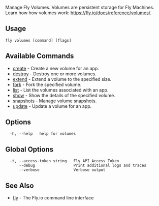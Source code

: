 Manage Fly Volumes. Volumes are persistent storage for Fly Machines. Learn how how volumes work: https://fly.io/docs/reference/volumes/.

## Usage
~~~
fly volumes [command] [flags]
~~~

## Available Commands
* [create](/docs/flyctl/volumes-create/)	 - Create a new volume for an app.
* [destroy](/docs/flyctl/volumes-destroy/)	 - Destroy one or more volumes.
* [extend](/docs/flyctl/volumes-extend/)	 - Extend a volume to the specified size.
* [fork](/docs/flyctl/volumes-fork/)	 - Fork the specified volume.
* [list](/docs/flyctl/volumes-list/)	 - List the volumes associated with an app.
* [show](/docs/flyctl/volumes-show/)	 - Show the details of the specified volume.
* [snapshots](/docs/flyctl/volumes-snapshots/)	 - Manage volume snapshots.
* [update](/docs/flyctl/volumes-update/)	 - Update a volume for an app.

## Options

~~~
  -h, --help   help for volumes
~~~

## Global Options

~~~
  -t, --access-token string   Fly API Access Token
      --debug                 Print additional logs and traces
      --verbose               Verbose output
~~~

## See Also

* [fly](/docs/flyctl/help/)	 - The Fly.io command line interface

